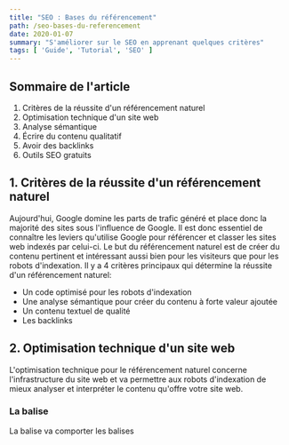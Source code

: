 ```yaml
---
title: "SEO : Bases du référencement"
path: /seo-bases-du-referencement
date: 2020-01-07
summary: "S'améliorer sur le SEO en apprenant quelques critères"
tags: [ 'Guide', 'Tutorial', 'SEO' ]
---
```


## Sommaire de l'article

1. Critères de la réussite d'un référencement naturel
2. Optimisation technique d'un site web
3. Analyse sémantique
4. Écrire du contenu qualitatif
5. Avoir des backlinks
6. Outils SEO gratuits

## 1. Critères de la réussite d'un référencement naturel

Aujourd'hui, Google domine les parts de trafic généré et place donc
la majorité des sites sous l'influence de Google. Il est donc essentiel
de connaître les leviers qu'utilise Google pour référencer et classer les
sites web indexés par celui-ci. Le but du référencement naturel est de
créer du contenu pertinent et intéressant aussi bien pour les visiteurs que pour
les robots d'indexation. Il y a 4 critères principaux qui détermine la réussite
d'un référencement naturel:

* Un code optimisé pour les robots d'indexation
* Une analyse sémantique pour créer du contenu à forte valeur ajoutée
* Un contenu textuel de qualité
* Les backlinks

## 2. Optimisation technique d'un site web

L'optimisation technique pour le référencement naturel concerne l'infrastructure
du site web et va permettre aux robots d'indexation de mieux analyser et interpréter
le contenu qu'offre votre site web.

### La balise <head>

La balise <head> va comporter les balises <title> et <meta> qui sont deux type de balises
à ne pas sous-estimer dans l'optimisation SEO. Elles permettent de parler du contenu de la
page en question et se sont les premières informations que l'internaute va voir à propos
de votre page sur son moteur de recherche. C'est ce qui va en quelque sorte constituer la
vitrine de votre page sur les moteurs de recherche.

```html
    <head>
        <title>[Contenu] - [Nom du site]</title>
        <meta name="description" content="[Phrase 1]. [Phrase 2]." />
        <meta http-equiv="content-language" content="fr" />
        <meta http-equiv="Content- Type"content="text/html; charset=iso-8859-1" />
    </head>
```

Les conseils à suivre pour ces balises :
* La balise titre et meta doivent être en adéquation avec le contenu de la page.
* La titre doit comporter entre 50 et 65 charactères dont 7 à 10 mots descriptifs.
* Il est nécessaire de faire une analyse sémantique pour bien rédiger le contenu de ces balises.
* La meta description doit comporter entre 150 et 165 charactères.
* Faire une ou deux phrases avec des verbes d'actions dans la meta description.
* Un titre et une meta description unique par page.
* La balise meta keyword n'a pas d'importance.
* On utilise un tiret pour séparer différentes parties d'un titre.

### La balise <body>

La structure de vos pages est importante car elle permet au visiteur de savoir de quoi parle
la page et aux robots de mieux cerner le sujet et la pertinence de celui-ci. Dans cette partie,
je vais vous donner 2 exemples de structure de page et des conseils pour les robots d'indexation.

```html
    <body>
        <h1>[Titre]</h1>
        <h2>[Chapô descriptif]</h2>
        <h3>[Sous-titre]</h3>
        <p>[Contenu]</p>
    </body>
```

```html
    <body>
        <h1>[Titre]</h1>
        <h2>[Sous-titre]</h2>
        <p>[Contenu]</p>
    </body>
```

Les conseils à suivre pour le robot d'indexation :
* Vos images doivent avoir un attribut alt avec des mots-clés.
* Utilisez des mots-clés dans le nom de vos images.
* Les balises <strong> et <em> apportent un léger bénéfice aux mots-clés qui y sont contenus.
* Vos pages doivent comporter des liens internes (vers une page de votre site) et externes (vers une page d'autres sites).
* Le texte d'un lien doit décrire le contenu de la page cible.
* Les robots accordent plus de poids au contenu éditorial de la page et donc moins aux parties dédiées à la navigation et au footer.
* Votre contenu devrait contenir 3 à 8 liens externes.

### Autres critères d'optimisation technique

Il existe d'autres critères qui vont avoir un poids dans le référencement naturel d'une page. Ils sont
plus subtils mais non pas moins important.

Autres critères qui influencent le référencement naturel : 
* La présence de mots-clés dans le domaine.
* La proximité d'un mot-clé avec le domaine dans l'adresse URL.
* Vos pages doivent être accessibles en 3 clics depuis la page d'accueil.
* Le temps d'affichage d'une page.
* Être en protocole HTTPS.
* Avoir un site compatible mobile.
* Avoir un fichier robots.txt
* Avoir un sitemap XML contenant que les pages importantes
* Avoir un fil d'ariane sur sa page

## 3. Analyse sémantique

L'analyse sémantique est une préparation à l'écriture du contenu. C'est grâce à l'analyse
sémantique que vous déterminerez sur quels mots-clés vous vous positionnerez et quelle sera
la requête principale de votre page.

### Définir la requête principale et le champs lexical

Il est important de déterminer une requête principale (RP) par page car c'est la requête pour
laquelle nous voulons voir notre page apparaître sur Google. Par exemple, si le site web
propose de l'hébergement web, il est intéressant d'optimiser une page avec la requête
principale suivante : hébergement web. C'est le mot-clé principal que l'internaute
tapera sur son moteur de recherche pour arriver sur votre page.

Ensuite, nous définierons un champs lexical (CL) associé au mot-clé. Pour la requête principale
hébergement web, nous pourrions avoir : domaine, serveur dédié, cloud, internet. Ce sont des
termes qui ont un lien pertinent avec notre requête principale et les utiliser va permettre
aux robots ainsi qu'aux visiteurs de mieux comprendre de quoi parle votre page. Alyze est un
outil qui permet de générer un champ lexical à partir d'une requête principale et de générer
des expressions complémentaires.

### Analyse sémantique & optimisation technique

Si l'analyse sémantique est une préparation à l'écriture du contenu, elle est aussi étroitement
lié à l'optimisation technique car la présence de la requête principale et des champs lexicaux
dans certaines balises vont jouer une importance dans le référencement naturel. Le but est de
répartir de manière équilibrée et optimisée la requête principale ainsi que le champs lexical
dans les différentes parties du contenu :

* Une occurence de la RP au début de la balise <title>.
* Une occurence de la RP dans la balise <meta> description.
* Une occurence de la RP au début de la balise <h1>.
* Une occurence de la RP et les mots du champs lexical dans la balise <h2>.
* Une occurence de la RP dans la balise <h3>.
* Une occurence de la RP dans le premier paragraphe du contenu.
* Une occurence de la RP tout les 100 mots dans le contenu.
* Diverses formes de la RP et des mots du CL dans le contenu.
* Une occurence de la RP, un mot du CL ou des termes intéressants parlant du sujet dans des balises <strong> tout les 100 mots.

## 4. Écrire du contenu qualitatif

La valeur qualitative du contenu éditorial est plus important que de démontrer la pertinence
de celui-ci aux robots car on écrit d'abord du contenu pour les internautes avant d'en faire la
promotion aux robots. De plus, avoir un contenu de qualité augmente nos chances que le site grimpe
en popularité et par conséquent que des liens entrants (backlink) se forment.

### Le contenu éditorial

Le contenu éditorial d'une page doit contenir au moins 200 mots sur un thème choisi. Le contenu doit
répondre aux besoins des internautes, il est donc essentiel de multiplier les explications, avoir un
vocabulaire riche et de répondre le plus possible au QQOQCCP : "Qui?", "Quoi?", "Où?", "Quand?", "Comment?",
"Combien?", "Pourquoi?". L'objectif est d'écrire du contenu de qualité et écrire du contenu unique et
intéressant est synonyme de contenu de qualité.

D'autre part, les informations importantes devraient être mentionnées au début du contenu éditorial pour
finir sur les détails moins intéressants. Un contenu à valeur ajoutée peut contenir des phrases à l'impératif, utiliser
la voix active ou bien poser des questions, dans le but de rendre l'internaute plus attentif au contenu qui lui
est proposé. Un contenu composé d'éléments attractifs à lire est aussi un bon moyen de le rendre plus attentif, par exemple
on peut proposer à l'internaute :

* des listes à puces
* des infographies uniques
* des images
* des comparatifs
* des prises de position
* des évaluations
* des tutoriels
* des vidéos

De plus, le fait d'avoir des boutons de partage dans vos contenus permettent à l'internaute de
facilement partager le contenu pour susciter l'action de l'internaute. Avoir un contenu engageant
est donc une manière de faire parler de son site et gagner en popularité. C'est aussi une manière
de gagner la confiance des internautes.

## 5. Avoir des backlinks

Un backlink est un lien entrant vers la page concernée qu'il provienne d'un site web externe
ou d'une page interne. Aux yeux de Google, plus une page possède de backlinks de qualité
(nous reviendrons sur l'aspect qualitatif d'un backlink) plus celle-ci est jugée pertinente.
De plus, nous savons que Google augmente le référencement d'une page si elle juge que celle-ci est pertinente. 
C'est donc pour cette raison qu'il est essentiel d'élaborer une stratégie de netlinking pour
générer de nombreux backlinks qualitatifs afin de booster son référencement naturel.

### La qualité des backlink

Un backlink pourra être considéré comme qualitatif si :
* Il est positionné au coeur du contenu éditorial de la page source.
* Il doit provenir d'un site traitant de thématiques similaires.
* Il est pertinent dans le contenu de la page source.
* Le texte du lien entrant est contient un mot-clé. 

### Exemple de stratégie de netlinking

Il existe différentes techniques qui vont vous permettre d'obtenir des backlinks. L'utilisation
de diverses techniques vous permettront d'élaborer une stratégie de netlinking, cependant toutes
les techniques comportent leur lot d'avantages et d'inconvénients. Il sera donc judicieux d'utiliser
une technique qui vous sera profitable car un backlink peut augmenter votre indice de pertinence comme
il peut réduire votre indice de pertinence.

#### Un contenu de qualité

Un contenu de qualité permet de faire parler de lui et donc générer des liens de manière naturel. Cependant,
c'est une méthode qui demande beaucoup de travail au niveau de la rédaction, qu'il faut mettre à jour régulièrement
et qui demande donc beaucoup de patience et de rigueur. Il est recommandé d'utiliser cette technique couplé à 
d'autres car cette technique ne suffit pas à elle-même.

#### Guest blogging

La technique consiste à écrire un contenu de qualité sur un blog traitant des mêmes thématiques en échange
d'un lien vers votre site. C'est une stratégie gagnante pour les deux parties car vous aurez un backlink
de qualité et le blog en question aura un article avec du contenu de qualité.

#### Les réseaux sociaux

Inciter les visiteurs à partager votre contenu sur Facebook, Twitter, Google+ et YouTube est un levier important
que vous devez envisager dans votre stratégie de netlinking. Le but est de rendre viral votre contenu afin de
générer du trafic et des signaux sociaux, c'est-à-dire des liens entrant émanant d'un réseau social.

#### Contenus libres de droit

Proposer du contenu libre de droit sur votre site est un moyen d'obtenir des backlinks. Il suffit de proposer
des images et des vidéos par exemple puis rechercher la présence de ces contenus sur d'autres sites pour
contacter le webmaster pour avoir un backlink. Cette technique marche aussi pour tout contenu que vous proposez
qui est utilisé par un autre site web.

## 6. Outils SEO gratuits

Beaucoup d'outils permettent d'assurer son référencement naturel sur plusieurs aspects. On remarquera
que les outils les plus performants sont payants mais une partie de ces outils SEO sont gratuits et sont
utilisés par des professionnels. Dans cette partie, je vous donnerai une liste d'outils gratuits utilisables
classés par catégories.

### Mots-clés

* [Keyword Tool](https://keywordtool.io/), recherche de mots-clés
* [Alyze](https://alyze.info/), analyse, associations et suggestions de mots-clés
* [Google Trends](https://trends.google.com/trends/?geo=US), analyse des tendances Google
* [Answer the public](https://answerthepublic.com/), recherche de requête de longue traine 
* [1.fr](https://1.fr), recherche de champs lexical pour enrichir vos pages
  
### Google

* [Google Search Console](https://search.google.com/search-console/about?hl=fr), outil de suivi du référencement naturel de son site web
* [Google Analytics](https://marketingplatform.google.com/intl/fr/about/analytics/), outil d'analyse d'audience de son site web
* [PageSpeed Insights](https://developers.google.com/speed/pagespeed/insights/), outil d'analyse de vitesse de chargement par Google
∏
### Audit

* [Pingdom](https://tools.pingdom.com/), outil d'audit de vitesse de chargement
* [Screaming Frog](https://www.screamingfrog.co.uk/), crawler avec rapports détaillés pour chaque page
* [Outiref](https://www.outiref.fr/), outil d'audit SEO